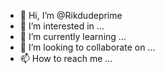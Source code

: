 - 👋 Hi, I’m @Rikdudeprime
- 👀 I’m interested in ...
- 🌱 I’m currently learning ...
- 💞️ I’m looking to collaborate on ...
- 📫 How to reach me ...

<!---
Rikdudeprime/Rikdudeprime is a ✨ special ✨ repository because its `README.md` (this file) appears on your GitHub profile.
You can click the Preview link to take a look at your changes.
--->
